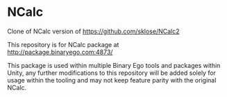 # NCalc
Clone of NCalc version of https://github.com/sklose/NCalc2 

This repository is for NCalc package at http://package.binaryego.com:4873/

This package is used within multiple Binary Ego tools and packages within Unity, any further modifications to this repository will be added solely for usage within the tooling and may not keep feature parity with the original NCalc.
